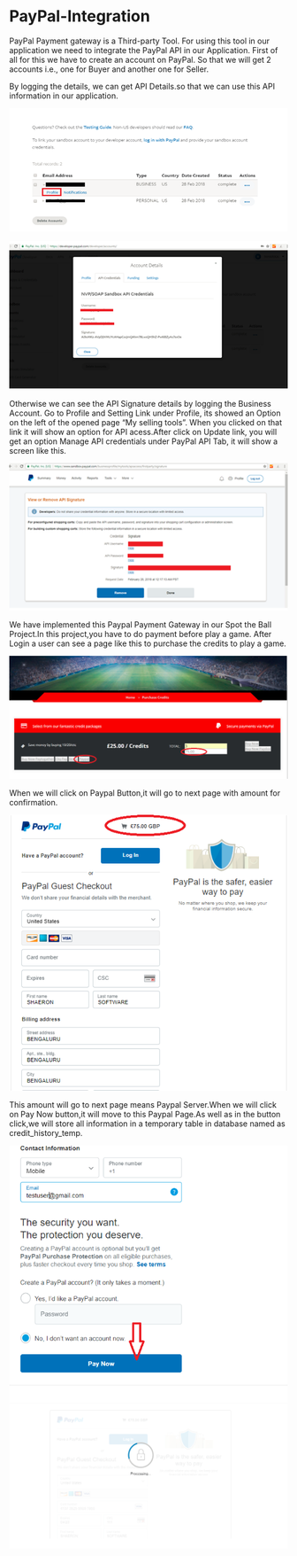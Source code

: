 # PayPal-Integration

PayPal Payment gateway is a Third-party Tool. For using this tool in our application we need to integrate the PayPal API in our Application. First of all for this we have to create an account on PayPal. So that we will get 2 accounts i.e., one for Buyer and another one for Seller.

By logging the details, we can get API Details.so that we can use this API information in our application.

![Banner](https://github.com/rajibsahani29/PayPal-Integration/blob/master/Paypal1.png?raw=true "Banner")


![Banner](https://github.com/rajibsahani29/PayPal-Integration/blob/master/paypal2.png?raw=true "Banner")

Otherwise we can see the API Signature details by logging the Business Account. Go to Profile and Setting Link under Profile, its showed an Option on the left of the opened page “My selling tools”. When you clicked on that link it will show an option for API acess.After click on Update link, you will get an option Manage API credentials under PayPal API Tab, it will show a screen like this.

![Paypal screen](https://github.com/rajibsahani29/PayPal-Integration/blob/master/paypal3.png?raw=true "Paypal screen")


We have implemented this Paypal Payment Gateway in our Spot the Ball Project.In this project,you have to do payment before play a game.
After Login a user can see a page like this to purchase the credits to play a game.

![Paypal screen](https://github.com/rajibsahani29/PayPal-Integration/blob/master/1.png?raw=true "Paypal screen")

When we will click on Paypal Button,it will go to next page with amount for confirmation.

![Paypal screen](https://github.com/rajibsahani29/PayPal-Integration/blob/master/6.png?raw=true "Paypal screen")

This amount will go to next page means Paypal Server.When we will click on Pay Now button,it will move to this Paypal Page.As well as in the button click,we will store all information in a temporary  table in database named as credit_history_temp.

![Paypal screen](https://github.com/rajibsahani29/PayPal-Integration/blob/master/3.png?raw=true "Paypal screen")
![Paypal screen](https://github.com/rajibsahani29/PayPal-Integration/blob/master/4.png?raw=true "Paypal screen")
